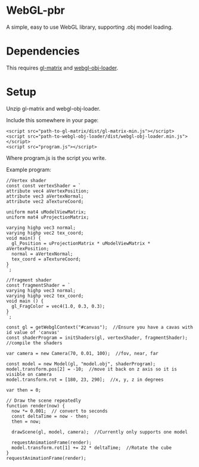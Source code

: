 # WebGL-pbr
A simple, easy to use WebGL library, supporting .obj model loading.

# Dependencies
This requires [gl-matrix](https://github.com/toji/gl-matrix) and [webgl-obj-loader](https://github.com/frenchtoast747/webgl-obj-loader).

# Setup
Unzip gl-matrix and webgl-obj-loader.

Include this somewhere in your page:

    <script src="path-to-gl-matrix/dist/gl-matrix-min.js"></script>
    <script src="path-to-webgl-obj-loader/dist/webgl-obj-loader.min.js"></script>
    <script src="program.js"></script>
Where program.js is the script you write.

Example program:

    //Vertex shader
    const const vertexShader = `
    attribute vec4 aVertexPosition;
    attribute vec3 aVertexNormal;
    attribute vec2 aTextureCoord;

    uniform mat4 uModelViewMatrix;
    uniform mat4 uProjectionMatrix;

    varying highp vec3 normal;
    varying highp vec2 tex_coord;
    void main() {
      gl_Position = uProjectionMatrix * uModelViewMatrix * aVertexPosition;
      normal = aVertexNormal;
      tex_coord = aTextureCoord;
    }
    `;

    //fragment shader
    const fragmentShader = `
    varying highp vec3 normal;
    varying highp vec2 tex_coord;
    void main () {
      gl_FragColor = vec4(1.0, 0.3, 0.3);
    }
    `;

    const gl = getWebglContext("#canvas");  //Ensure you have a cavas with id value of 'canvas'
    const shaderProgram = initShaders(gl, vertexShader, fragmentShader);  //compile the shaders

    var camera = new Camera(70, 0.01, 100);  //fov, near, far

    const model = new Model(gl, "model.obj", shaderProgram);
    model.transform.pos[2] = -10;  //move it back on z axis so it is visible on camera
    model.transform.rot = [180, 23, 290];  //x, y, z in degrees

    var then = 0;

    // Draw the scene repeatedly
    function render(now) {
      now *= 0.001;  // convert to seconds
      const deltaTime = now - then;
      then = now;

      drawScene(gl, model, camera);  //Currently only supports one model

      requestAnimationFrame(render);
      model.transform.rot[1] += 22 * deltaTime;  //Rotate the cube
    }
    requestAnimationFrame(render);

